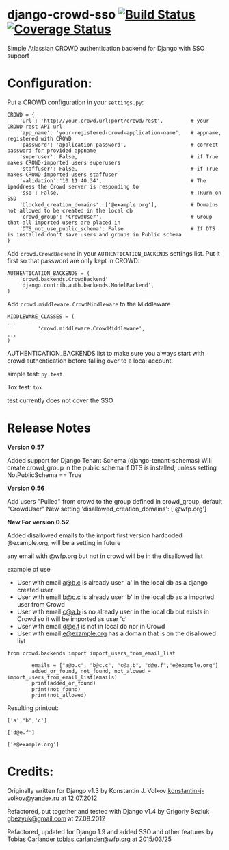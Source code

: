 django-crowd-sso [![Build Status](https://travis-ci.org/WFP-BKK/django-crowd-sso.svg?branch=master)](https://travis-ci.org/WFP-BKK/django-crowd-sso) [![Coverage Status](https://coveralls.io/repos/github/WFP-BKK/django-crowd-sso/badge.svg?branch=master)](https://coveralls.io/github/WFP-BKK/django-crowd-sso?branch=master) 
================
Simple Atlassian CROWD authentication backend for Django with SSO support


Configuration:
==============
Put a CROWD configuration in your `settings.py`:


```
CROWD = {
    'url': 'http://your.crowd.url:port/crowd/rest',         # your CROWD rest API url
    'app_name': 'your-registered-crowd-application-name',   # appname, registered with CROWD
    'password': 'application-password',                     # correct password for provided appname
    'superuser': False,                                     # if True makes CROWD-imported users superusers
    'staffuser': False,                                     # if True makes CROWD-imported users staffuser
    'validation':'10.11.40.34',                             # The ipaddress the Crowd server is responding to
    'sso': False,                                           # TRurn on SSO
    'blocked_creation_domains': ['@example.org'],           # Domains not allowed to be created in the local db
    'crowd_group': 'CrowdUser',                             # Group that all imported users are placed in
    'DTS_not_use_public_schema': False                      # If DTS is installed don't save users and groups in Public schema
}
```

Add `crowd.CrowdBackend` in your `AUTHENTICATION_BACKENDS` settings list.
Put it first so that password are only kept in CROWD:

```
AUTHENTICATION_BACKENDS = (
    'crowd.backends.CrowdBackend'
    'django.contrib.auth.backends.ModelBackend',
)
```
 

Add  `crowd.middleware.CrowdMiddleware` to the Middleware 
```
MIDDLEWARE_CLASSES = (
...
          'crowd.middleware.CrowdMiddleware',
...
)

```


AUTHENTICATION_BACKENDS list to make sure you always start with crowd authentication before falling over to
a local account.

simple test:
`py.test`

Tox test:
`tox`

test currently does not cover the SSO 


**Release Notes**
==================

**Version 0.57**

Added support for Django Tenant Schema (django-tenant-schemas) 
Will create crowd_group in the public schema if DTS is installed, unless setting NotPublicSchema == True

    
**Version 0.56**

Add users "Pulled" from crowd to the group defined in crowd_group, default "CrowdUser" 
New setting 
'disallowed_creation_domains': ['@wfp.org']


**New For version 0.52**

Added disallowed emails to the import first version hardcoded @example.org, will be a setting in future

any email with @wfp.org but not in crowd will be in the disallowed list
 
example of use

* User with email a@b.c is already user 'a' in the local db as a django created user
* User with email b@c.c is already user 'b' in the local db as a imported user from Crowd
* User with email c@a.b is no already user in the local db but exists in Crowd so it will be imported as user 'c'
* User with email d@e.f is not in local db nor in Crowd
* User with email e@example.org has a domain that is on the disallowed list 

```
from crowd.backends import import_users_from_email_list

        emails = ["a@b.c", "b@c.c", "c@a.b", "d@e.f","e@example.org"]
        added_or_found, not_found, not_alowed = import_users_from_email_list(emails)
        print(added_or_found)
        print(not_found)
        print(not_allowed)
```
Resulting printout:
```
['a','b','c']

['d@e.f']

['e@example.org']
```


Credits:
========

Originally written for Django v1.3 by Konstantin J. Volkov <konstantin-j-volkov@yandex.ru> at 12.07.2012

Refactored, put together and tested with Django v1.4 by Grigoriy Beziuk <gbezyuk@gmail.com> at 27.08.2012

Refactored, updated for Django 1.9 and added SSO and other features by Tobias Carlander <tobias.carlander@wfp.org> at 2015/03/25
